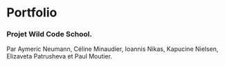 # Portfolio

### Projet Wild Code School.

Par Aymeric Neumann, Céline Minaudier, Ioannis Nikas, Kapucine Nielsen, Elizaveta Patrusheva et Paul Moutier.
